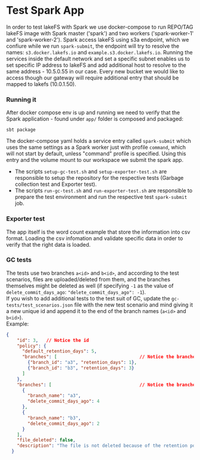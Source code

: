 # Test Spark App

In order to test lakeFS with Spark we use docker-compose to run REPO/TAG lakeFS image with Spark master ('spark') and two workers ('spark-worker-1' and 'spark-worker-2').
Spark access lakeFS using s3a endpoint, which we confiure while we run `spark-submit`, the endpoint will try to resolve the names: `s3.docker.lakefs.io` and `example.s3.docker.lakefs.io`.
Running the services inside the default network and set a specific subnet enables us to set specific IP address to lakeFS and add additional host to resolve to the same address - 10.5.0.55 in our case.
Every new bucket we would like to access though our gateway will require additional entry that should be mapped to lakefs (10.0.1.50).

### Running it

After docker compose env is up and running we need to verify that the Spark application - found under `app/` folder is composed and packaged:

```shell
sbt package
```

The docker-compose yaml holds a service entry called `spark-submit` which uses the same settings as a Spark worker just with profile `command`, which will not start by default, unless "command" profile is specified.
Using this entry and the volume mount to our workspace we submit the spark app.

- The scripts `setup-gc-test.sh` and `setup-exporter-test.sh` are responsible to setup the repository for the respective tests (Garbage collection test and Exporter test).
- The scripts `run-gc-test.sh` and `run-exporter-test.sh` are responsible to prepare the test environment and run the respective test `spark-submit` job.

### Exporter test

The app itself is the word count example that store the information into csv format.  Loading the csv infomation and validate specific data in order to verify that the right data is loaded.

### GC tests

The tests use two branches `a<id>` and `b<id>`, and according to the test scenarios, files are uploaded/deleted from them, and the branches themselves might be deleted as well (if specifying `-1` as the value of `delete_commit_days_ago`: `"delete_commit_days_ago": -1`).  
If you wish to add additional tests to the test suit of GC, update the `gc-tests/test_scenarios.json` file with the new test scenario and mind giving it a new unique id and append it to the end of the branch names (`a<id>` and `b<id>`).  
Example:
```json lines
{
    "id": 3,   // Notice the id
    "policy": {
      "default_retention_days": 5,
      "branches": [                               // Notice the branches names
        {"branch_id": "a3", "retention_days": 1},  
        {"branch_id": "b3", "retention_days": 3}
      ]
    },
    "branches": [                                 // Notice the branches names
      {
        "branch_name": "a3",
        "delete_commit_days_ago": 4
      },
      {
        "branch_name": "b3",
        "delete_commit_days_ago": 2
      }
    ],
    "file_deleted": false,
    "description": "The file is not deleted because of the retention policy of the second branch"
  }
```